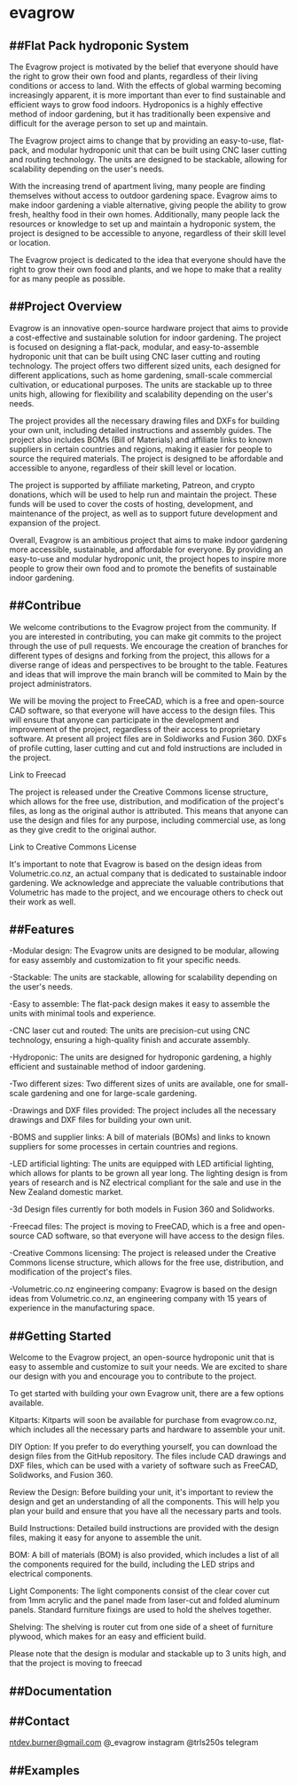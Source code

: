# evagrow
##Flat Pack hydroponic System
-----

The Evagrow project is motivated by the belief that everyone should have the right to grow their own food and plants, regardless of their living conditions or access to land. With the effects of global warming becoming increasingly apparent, it is more important than ever to find sustainable and efficient ways to grow food indoors. Hydroponics is a highly effective method of indoor gardening, but it has traditionally been expensive and difficult for the average person to set up and maintain.

The Evagrow project aims to change that by providing an easy-to-use, flat-pack, and modular hydroponic unit that can be built using CNC laser cutting and routing technology. The units are designed to be stackable, allowing for scalability depending on the user's needs.

With the increasing trend of apartment living, many people are finding themselves without access to outdoor gardening space. Evagrow aims to make indoor gardening a viable alternative, giving people the ability to grow fresh, healthy food in their own homes. Additionally, many people lack the resources or knowledge to set up and maintain a hydroponic system, the project is designed to be accessible to anyone, regardless of their skill level or location.

The Evagrow project is dedicated to the idea that everyone should have the right to grow their own food and plants, and we hope to make that a reality for as many people as possible.





##Project Overview
-----
Evagrow is an innovative open-source hardware project that aims to provide a cost-effective and sustainable solution for indoor gardening. The project is focused on designing a flat-pack, modular, and easy-to-assemble hydroponic unit that can be built using CNC laser cutting and routing technology. The project offers two different sized units, each designed for different applications, such as home gardening, small-scale commercial cultivation, or educational purposes. The units are stackable up to three units high, allowing for flexibility and scalability depending on the user's needs.

The project provides all the necessary drawing files and DXFs for building your own unit, including detailed instructions and assembly guides. The project also includes BOMs (Bill of Materials) and affiliate links to known suppliers in certain countries and regions, making it easier for people to source the required materials. The project is designed to be affordable and accessible to anyone, regardless of their skill level or location.

The project is supported by affiliate marketing, Patreon, and crypto donations, which will be used to help run and maintain the project. These funds will be used to cover the costs of hosting, development, and maintenance of the project, as well as to support future development and expansion of the project.

Overall, Evagrow is an ambitious project that aims to make indoor gardening more accessible, sustainable, and affordable for everyone. By providing an easy-to-use and modular hydroponic unit, the project hopes to inspire more people to grow their own food and to promote the benefits of sustainable indoor gardening.





##Contribue
------
We welcome contributions to the Evagrow project from the community. If you are interested in contributing, you can make git commits to the project through the use of pull requests. We encourage the creation of branches for different types of designs and forking from the project, this allows for a diverse range of ideas and perspectives to be brought to the table. Features and ideas that will improve the main branch will be commited to Main by the project administrators.

We will be moving the project to FreeCAD, which is a free and open-source CAD software, so that everyone will have access to the design files. This will ensure that anyone can participate in the development and improvement of the project, regardless of their access to proprietary software.
At present all project files are in Soldiworks and Fusion 360.
DXFs of profile cutting, laser cutting and cut and fold instructions are included in the project.

Link to Freecad

The project is released under the Creative Commons license structure, which allows for the free use, distribution, and modification of the project's files, as long as the original author is attributed. This means that anyone can use the design and files for any purpose, including commercial use, as long as they give credit to the original author.

Link to Creative Commons License

It's important to note that Evagrow is based on the design ideas from Volumetric.co.nz, an actual company that is dedicated to sustainable indoor gardening. We acknowledge and appreciate the valuable contributions that Volumetric has made to the project, and we encourage others to check out their work as well. 




##Features
------

-Modular design: The Evagrow units are designed to be modular, allowing for easy assembly and customization to fit your specific needs.

-Stackable: The units are stackable, allowing for scalability depending on the user's needs.

-Easy to assemble: The flat-pack design makes it easy to assemble the units with minimal tools and experience.

-CNC laser cut and routed: The units are precision-cut using CNC technology, ensuring a high-quality finish and accurate assembly.

-Hydroponic: The units are designed for hydroponic gardening, a highly efficient and sustainable method of indoor gardening.

-Two different sizes: Two different sizes of units are available, one for small-scale gardening and one for large-scale gardening.

-Drawings and DXF files provided: The project includes all the necessary drawings and DXF files for building your own unit.

-BOMS and supplier links: A bill of materials (BOMs) and links to known suppliers for some processes in certain countries and regions.

-LED artificial lighting: The units are equipped with LED artificial lighting, which allows for plants to be grown all year long. The lighting design is from years of research and is NZ electrical compliant for the sale and use in the New Zealand domestic market.

-3d Design files currently for both models in Fusion 360 and Solidworks.

-Freecad files: The project is moving to FreeCAD, which is a free and open-source CAD software, so that everyone will have access to the design files.

-Creative Commons licensing: The project is released under the Creative Commons license structure, which allows for the free use, distribution, and modification of the project's files.

-Volumetric.co.nz engineering company: Evagrow is based on the design ideas from Volumetric.co.nz, an engineering company with 15 years of experience in the manufacturing space.




##Getting Started
-----

Welcome to the Evagrow project, an open-source hydroponic unit that is easy to assemble and customize to suit your needs. We are excited to share our design with you and encourage you to contribute to the project.

To get started with building your own Evagrow unit, there are a few options available.

Kitparts: Kitparts will soon be available for purchase from evagrow.co.nz, which includes all the necessary parts and hardware to assemble your unit.

DIY Option: If you prefer to do everything yourself, you can download the design files from the GitHub repository. The files include CAD drawings and DXF files, which can be used with a variety of software such as FreeCAD, Solidworks, and Fusion 360.

Review the Design: Before building your unit, it's important to review the design and get an understanding of all the components. This will help you plan your build and ensure that you have all the necessary parts and tools.

Build Instructions: Detailed build instructions are provided with the design files, making it easy for anyone to assemble the unit.

BOM: A bill of materials (BOM) is also provided, which includes a list of all the components required for the build, including the LED strips and electrical components.

Light Components: The light components consist of the clear cover cut from 1mm acrylic and the panel made from laser-cut and folded aluminum panels. Standard furniture fixings are used to hold the shelves together.

Shelving: The shelving is router cut from one side of a sheet of furniture plywood, which makes for an easy and efficient build.

Please note that the design is modular and stackable up to 3 units high, and that the project is moving to freecad 




##Documentation
-----

##Contact
-----

ntdev.burner@gmail.com
@_evagrow instagram
@trls250s telegram

##Examples
-----
